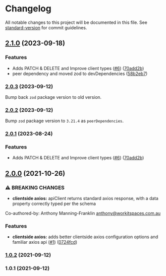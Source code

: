 # Changelog

All notable changes to this project will be documented in this file. See [standard-version](https://github.com/conventional-changelog/standard-version) for commit guidelines.

## [2.1.0](https://github.com/antman261/zod-http-schemas/compare/v2.0.0...v2.1.0) (2023-09-18)


### Features

* Adds PATCH & DELETE and Improve client types ([#6](https://github.com/antman261/zod-http-schemas/issues/6)) ([70add2b](https://github.com/antman261/zod-http-schemas/commit/70add2ba1fea00c429ae2fe89b905d1659edef10))
* peer dependency and moved zod to devDependencies ([58b2eb7](https://github.com/antman261/zod-http-schemas/commit/58b2eb749fcad7e2d54fb0f94575536a4054e829))

### [2.0.3](https://github.com/Skutopia-org/zod-http-schemas/compare/v2.0.2...v2.0.3) (2023-09-12)
Bump back `zod` package version to old version.

### [2.0.2](https://github.com/Skutopia-org/zod-http-schemas/compare/v2.0.1...v2.0.2) (2023-09-12)
Bump `zod` package version to `3.21.4` as `peerDependencies`.

### [2.0.1](https://github.com/antman261/zod-http-schemas/compare/v2.0.0...v2.0.1) (2023-08-24)


### Features

* Adds PATCH & DELETE and Improve client types ([#6](https://github.com/antman261/zod-http-schemas/issues/6)) ([70add2b](https://github.com/antman261/zod-http-schemas/commit/70add2ba1fea00c429ae2fe89b905d1659edef10))

## [2.0.0](https://github.com/antman261/zod-http-schemas/compare/v1.0.2...v2.0.0) (2021-10-26)


### ⚠ BREAKING CHANGES

* **clientside axios:** apiClient returns standard axios response, with a data property correctly typed per
the schema

Co-authored-by: Anthony Manning-Franklin <anthony@workitspaces.com.au>

### Features

* **clientside axios:** adds better clientside axios configuration options and familiar axios api ([#1](https://github.com/antman261/zod-http-schemas/issues/1)) ([0724fcd](https://github.com/antman261/zod-http-schemas/commit/0724fcdc8e785405f177b07e1c0750c3c900cc3f))

### [1.0.2](https://github.com/antman261/zod-http-schemas/compare/v1.0.1...v1.0.2) (2021-09-12)

### 1.0.1 (2021-09-12)
